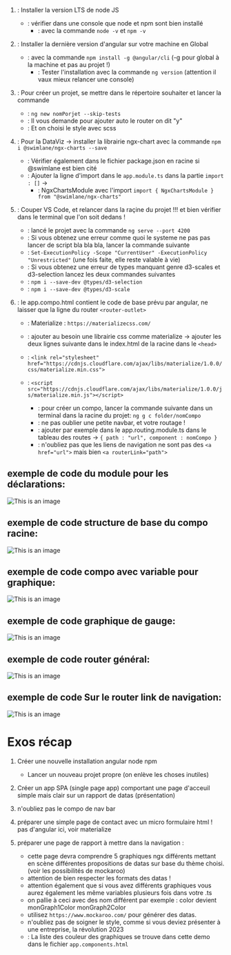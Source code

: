 
1. : Installer la version LTS de node JS
    - : vérifier dans une console que node et npm sont bien installé
        - : avec la commande `node -v` et `npm -v`




2. : Installer la dernière version d'angular sur votre machine en Global
    - : avec la commande `npm install -g @angular/cli`   (-g pour global à la machine et pas au projet !)
        - : Tester l'installation avec la commande `ng version`    (attention il vaux mieux relancer une console)



3. : Pour créer un projet, se mettre dans le répertoire souhaiter et lancer la commande
    - : `ng new nomPorjet --skip-tests`
    - : Il vous demande pour ajouter auto le router on dit "y"
    - : Et on choisi le style avec scss



4. : Pour la DataViz -> installer la librairie ngx-chart avec la commande `npm i @swimlane/ngx-charts --save`
    - : Vérifier également dans le fichier package.json en racine si @swimlane est bien cité
    - : Ajouter la ligne d'import dans le `app.module.ts` dans la partie `import : []` -> 
        - : NgxChartsModule avec l'import `import { NgxChartsModule } from "@swimlane/ngx-charts"`



5. : Couper VS Code, et relancer dans la raçine du projet !!! et bien vérifier dans le terminal que l'on soit dedans !
    - : lancé le projet avec la commande `ng serve --port 4200`
    - : Si vous obtenez une erreur comme quoi le systeme ne pas pas lancer de script bla bla bla, lancer la commande suivante
    - : `Set-ExecutionPolicy -Scope "CurrentUser" -ExecutionPolicy "Unrestricted"` (une fois faite, elle reste valable à vie)
    - : Si vous obtenez une erreur de types manquant  genre d3-scales et d3-selection lancez les deux commandes suivantes
    - : `npm i --save-dev @types/d3-selection`
    - : `npm i --save-dev @types/d3-scale`

6. : le app.compo.html contient le code de base prévu par angular, ne laisser que la ligne du router `<router-outlet>`
    - : Materialize : `https://materializecss.com/`
    - : ajouter au besoin une librairie css comme materialize -> ajouter les deux lignes suivante dans le index.html de la racine dans le `<head>`
    - : `<link rel="stylesheet" href="https://cdnjs.cloudflare.com/ajax/libs/materialize/1.0.0/css/materialize.min.css">`
    - : `<script src="https://cdnjs.cloudflare.com/ajax/libs/materialize/1.0.0/js/materialize.min.js"></script>`

        - : pour créer un compo, lancer la commande suivante dans un terminal dans la racine du projet: `ng g c folder/nomCompo`
        - : ne pas oublier une petite navbar, et votre routage ! 
        - : ajouter par exemple dans le app.routing.module.ts dans le tableau des routes -> `{ path : "url", component : nomCompo }`
        - : n'oubliez pas que les liens de navigation ne sont pas des `<a href="url">` mais bien `<a routerLink="path">`



## exemple de code du module pour les déclarations:

![This is an image](./src/assets/app.module.PNG)

## exemple de code structure de base du compo racine:

![This is an image](./src/assets/app.compo.PNG)

## exemple de code compo avec variable pour graphique:

![This is an image](./src/assets/compo.PNG)

## exemple de code graphique de gauge:

![This is an image](./src/assets/gauge.PNG)

## exemple de code router général:

![This is an image](./src/assets/router.PNG)

## exemple de code Sur le router link de navigation:

![This is an image](./src/assets/routerlink.PNG)



# Exos récap

1. Créer une nouvelle installation angular node npm
    -   Lancer un nouveau projet propre (on enlève les choses inutiles)

2. Créer un app SPA (single page app) comportant une page d'acceuil simple mais clair sur un rapport de datas (présentation)
3. n'oubliez pas le compo de nav bar
4. préparer une simple page de contact avec un micro formulaire html ! pas d'angular ici, voir materialize
5. préparer une page de rapport à mettre dans la navigation : 
    - cette page devra comprendre 5 graphiques ngx différents mettant en scène différentes propositions de datas sur base du thème choisi. (voir les possibilités de mockaroo)
    - attention de bien respecter les formats des datas ! 
    - attention également que si vous avez différents graphiques vous aurez également les même variables plusieurs fois dans votre .ts
    - on pallie à ceci avec des nom différent par exemple : color devient monGraph1Color monGraph2Color
    - utilisez `https://www.mockaroo.com/` pour générer des datas.
    - n'oubliez pas de soigner le style, comme si vous deviez présenter à une entreprise, la révolution 2023
    - : La liste des couleur des graphiques se trouve dans cette demo dans le fichier `app.components.html`